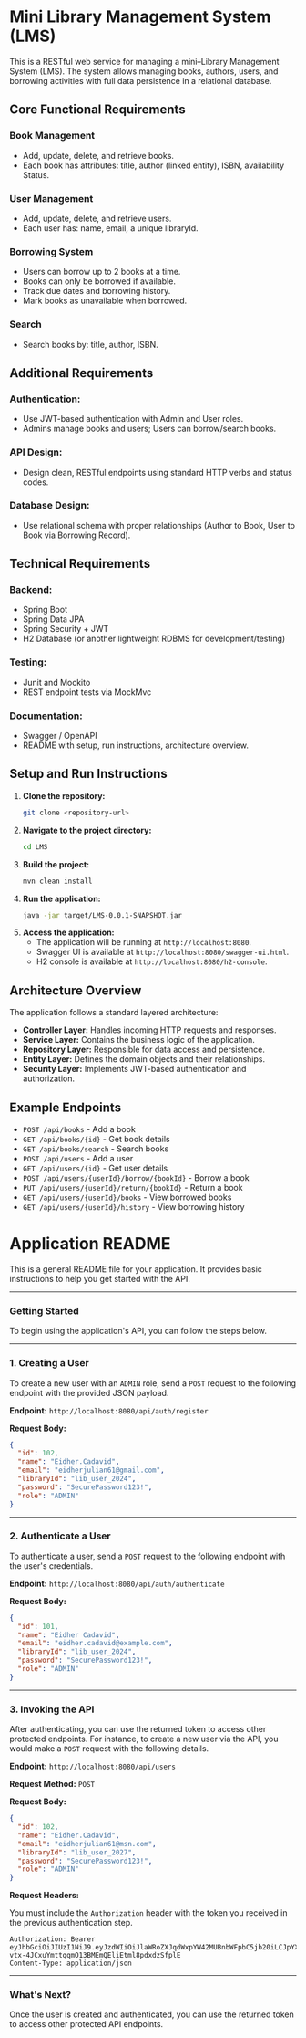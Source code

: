 # Mini Library Management System (LMS)

This is a RESTful web service for managing a mini–Library Management System (LMS). The system allows managing books, authors, users, and borrowing activities with full data persistence in a relational database.

## Core Functional Requirements

### Book Management
- Add, update, delete, and retrieve books.
- Each book has attributes: title, author (linked entity), ISBN, availability Status.

### User Management
- Add, update, delete, and retrieve users.
- Each user has: name, email, a unique libraryId.

### Borrowing System
- Users can borrow up to 2 books at a time.
- Books can only be borrowed if available.
- Track due dates and borrowing history.
- Mark books as unavailable when borrowed.

### Search
- Search books by: title, author, ISBN.

## Additional Requirements

### Authentication:
- Use JWT-based authentication with Admin and User roles.
- Admins manage books and users; Users can borrow/search books.

### API Design:
- Design clean, RESTful endpoints using standard HTTP verbs and status codes.

### Database Design:
- Use relational schema with proper relationships (Author to Book, User to Book via Borrowing Record).

## Technical Requirements

### Backend:
- Spring Boot
- Spring Data JPA
- Spring Security + JWT
- H2 Database (or another lightweight RDBMS for development/testing)

### Testing:
- Junit and Mockito
- REST endpoint tests via MockMvc

### Documentation:
- Swagger / OpenAPI
- README with setup, run instructions, architecture overview.

## Setup and Run Instructions

1.  **Clone the repository:**
    ```bash
    git clone <repository-url>
    ```
2.  **Navigate to the project directory:**
    ```bash
    cd LMS
    ```
3.  **Build the project:**
    ```bash
    mvn clean install
    ```
4.  **Run the application:**
    ```bash
    java -jar target/LMS-0.0.1-SNAPSHOT.jar
    ```
5.  **Access the application:**
    - The application will be running at `http://localhost:8080`.
    - Swagger UI is available at `http://localhost:8080/swagger-ui.html`.
    - H2 console is available at `http://localhost:8080/h2-console`.

## Architecture Overview

The application follows a standard layered architecture:

-   **Controller Layer:** Handles incoming HTTP requests and responses.
-   **Service Layer:** Contains the business logic of the application.
-   **Repository Layer:** Responsible for data access and persistence.
-   **Entity Layer:** Defines the domain objects and their relationships.
-   **Security Layer:** Implements JWT-based authentication and authorization.

## Example Endpoints

-   `POST /api/books` - Add a book
-   `GET /api/books/{id}` - Get book details
-   `GET /api/books/search` - Search books
-   `POST /api/users` - Add a user
-   `GET /api/users/{id}` - Get user details
-   `POST /api/users/{userId}/borrow/{bookId}` - Borrow a book
-   `PUT /api/users/{userId}/return/{bookId}` - Return a book
-   `GET /api/users/{userId}/books` - View borrowed books
-   `GET /api/users/{userId}/history` - View borrowing history

# Application README

This is a general README file for your application. It provides basic instructions to help you get started with the API.

---

### **Getting Started**

To begin using the application's API, you can follow the steps below.

---

### **1. Creating a User**

To create a new user with an `ADMIN` role, send a `POST` request to the following endpoint with the provided JSON payload.

**Endpoint:** `http://localhost:8080/api/auth/register`

**Request Body:**

```json
{
  "id": 102,
  "name": "Eidher.Cadavid",
  "email": "eidherjulian61@gmail.com",
  "libraryId": "lib_user_2024",
  "password": "SecurePassword123!",
  "role": "ADMIN"
}
```

---

### **2. Authenticate a User**

To authenticate a user, send a `POST` request to the following endpoint with the user's credentials.

**Endpoint:** `http://localhost:8080/api/auth/authenticate`

**Request Body:**

```json
{
  "id": 101,
  "name": "Eidher Cadavid",
  "email": "eidher.cadavid@example.com",
  "libraryId": "lib_user_2024",
  "password": "SecurePassword123!",
  "role": "ADMIN"
}
```

---

### **3. Invoking the API**

After authenticating, you can use the returned token to access other protected endpoints. For instance, to create a new user via the API, you would make a `POST` request with the following details.

**Endpoint:** `http://localhost:8080/api/users`

**Request Method:** `POST`

**Request Body:**

```json
{
  "id": 102,
  "name": "Eidher.Cadavid",
  "email": "eidherjulian61@msn.com",
  "libraryId": "lib_user_2027",
  "password": "SecurePassword123!",
  "role": "ADMIN"
}
```

**Request Headers:**

You must include the `Authorization` header with the token you received in the previous authentication step.

```
Authorization: Bearer eyJhbGciOiJIUzI1NiJ9.eyJzdWIiOiJlaWRoZXJqdWxpYW42MUBnbWFpbC5jb20iLCJpYXQiOjE3NTQzMjQ5MTQsImV4cCI6MTc1NDQxMTMxNH0.-vtx-4JCxuYmttqqmO13BMEmQEliEtml8pdxdzSfplE
Content-Type: application/json
```

---

### **What's Next?**

Once the user is created and authenticated, you can use the returned token to access other protected API endpoints.
